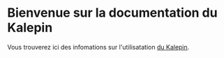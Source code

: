 # Bienvenue sur la documentation du Kalepin

Vous trouverez ici des infomations sur l'utilisatation [du Kalepin](https://lekalepin.fr/).

